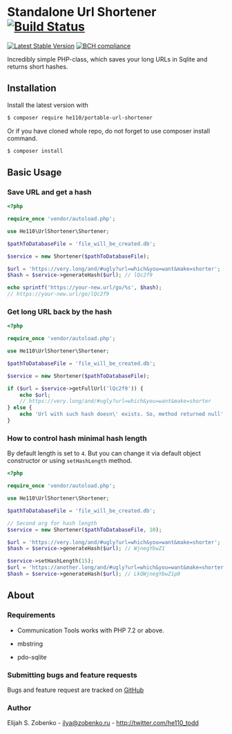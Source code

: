 # Standalone Url Shortener [![Build Status](https://travis-ci.com/he110/portable-url-shortener.svg?branch=master)](https://travis-ci.com/he110/portable-url-shortener)

[![Latest Stable Version](https://img.shields.io/packagist/v/he110/portable-url-shortener.svg)](https://packagist.org/packages/he110/portable-url-shortener) [![BCH compliance](https://bettercodehub.com/edge/badge/he110/portable-url-shortener?branch=master)](https://bettercodehub.com/)

Incredibly simple PHP-class, which saves your long URLs in Sqlite and returns short hashes.

## Installation

Install the latest version with

```bash
$ composer require he110/portable-url-shortener
```

Or if you have cloned whole repo, do not forget to use composer install command.

```bash
$ composer install
```

## Basic Usage

### Save URL and get a hash

```php
<?php

require_once 'vendor/autoload.php';

use He110\UrlShortener\Shortener;

$pathToDatabaseFile = 'file_will_be_created.db';

$service = new Shortener($pathToDatabaseFile);

$url = 'https://very.long/and/#ugly?url=which&you=want&make=shorter';
$hash = $service->generateHash($url); // lQc2f9

echo sprintf('https://your-new.url/go/%s', $hash); 
// https://your-new.url/go/lQc2f9

```

### Get long URL back by the hash

```php
<?php

require_once 'vendor/autoload.php';

use He110\UrlShortener\Shortener;

$pathToDatabaseFile = 'file_will_be_created.db';

$service = new Shortener($pathToDatabaseFile);

if ($url = $service->getFullUrl('lQc2f9')) {
    echo $url;
    // https://very.long/and/#ugly?url=which&you=want&make=shorter
} else {
    echo 'Url with such hash doesn\' exists. So, method returned null';
}

```

### How to control hash minimal hash length

By default length is set to `4`. But you can change it via default object constructor or using `setHashLength` method. 

```php
<?php

require_once 'vendor/autoload.php';

use He110\UrlShortener\Shortener;

$pathToDatabaseFile = 'file_will_be_created.db';

// Second arg for hash length
$service = new Shortener($pathToDatabaseFile, 10);

$url = 'https://very.long/and/#ugly?url=which&you=want&make=shorter';
$hash = $service->generateHash($url); // WjnegYbwZ1

$service->setHashLength(15);
$url = 'https://another.long/and/#ugly?url=which&you=want&make=shorter';
$hash = $service->generateHash($url); // LkQWjnegYbwZ1p0

```

## About

### Requirements

- Communication Tools works with PHP 7.2 or above.

- mbstring

- pdo-sqlite

### Submitting bugs and feature requests

Bugs and feature request are tracked on [GitHub](https://github.com/he110/portable-url-shortener/issues)

### Author

Elijah S. Zobenko - <ilya@zobenko.ru> - <http://twitter.com/he110_todd>
